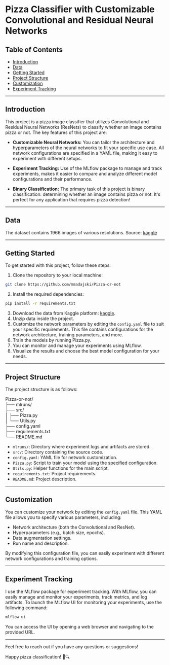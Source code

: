 # Pizza Classifier with Customizable Convolutional and Residual Neural Networks

## Table of Contents
- [Introduction](#introduction)
- [Data](#data)
- [Getting Started](#getting-started)
- [Project Structure](#project-structure)
- [Customization](#customization)
- [Experiment Tracking](#experiment-tracking)
---

## Introduction

This project is a pizza image classifier that utilizes Convolutional and Residual Neural Networks (ResNets) to classify whether an image contains pizza or not. The key features of this project are:

- **Customizable Neural Networks:** You can tailor the architecture and hyperparameters of the neural networks to fit your specific use case. All network configurations are specified in a YAML file, making it easy to experiment with different setups.

- **Experiment Tracking:** Use of the MLflow package to manage and track experiments, makes it easier to compare and analyze different model configurations and their performance.

- **Binary Classification:** The primary task of this project is binary classification: determining whether an image contains pizza or not. It's perfect for any application that requires pizza detection!

---

## Data

The dataset contains 1966 images of various resolutions. 
Source: [kaggle](https://www.kaggle.com/datasets/carlosrunner/pizza-not-pizza)


---

## Getting Started

To get started with this project, follow these steps:

1. Clone the repository to your local machine:
```bash
git clone https://github.com/mmadajski/Pizza-or-not
```
2. Install the required dependencies:
```bash
pip install -r requirements.txt
```
3. Download the data from Kaggle platform: [kaggle](https://www.kaggle.com/datasets/carlosrunner/pizza-not-pizza).
4. Unzip data inside the project.
5. Customize the network parameters by editing the `config.yaml` file to suit your specific requirements. This file contains configurations for the network architecture, training parameters, and more.
6. Train the models by running Pizza.py.
7. You can monitor and manage your experiments using MLflow.
8. Visualize the results and choose the best model configuration for your needs.

---

## Project Structure

The project structure is as follows:

Pizza-or-not/  
├── mlruns/  
├── src/  
│  ├── Pizza.py  
│  └── Utils.py  
├── config.yaml  
├── requirements.txt  
└── README.md  

- `mlruns/`: Directory where experiment logs and artifacts are stored.
- `src/`: Directory containing the source code.
- `config.yaml`: YAML file for network customization.
- `Pizza.py`: Script to train your model using the specified configuration.
- `Utils.py`: Helper functions for the main script.
- `requirements.txt`: Project requirements.
- `README.md`: Project description.

---

## Customization

You can customize your network by editing the `config.yaml` file. This YAML file allows you to specify various parameters, including:

- Network architecture (both the Convolutional and ResNet).
- Hyperparameters (e.g., batch size, epochs).
- Data augmentation settings.
- Run name and description.

By modifying this configuration file, you can easily experiment with different network configurations and training options.

---

## Experiment Tracking

I use the MLflow package for experiment tracking. With MLflow, you can easily manage and monitor your experiments, track metrics, and log artifacts. To launch the MLflow UI for monitoring your experiments, use the following command:
```bash
mlflow ui
```
You can access the UI by opening a web browser and navigating to the provided URL.

---


Feel free to reach out if you have any questions or suggestions!

Happy pizza classification! 🍕🔍
